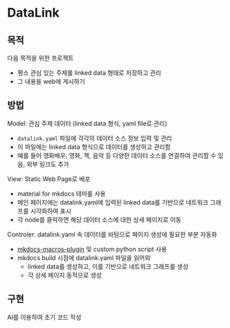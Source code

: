 # DataLink

## 목적

다음 목적을 위한 프로젝트
* 평소 관심 있는 주제를 linked data 형태로 저장하고 관리
* 그 내용을 web에 게시하기

## 방법

Model: 관심 주제 데이터 (linked data 형식, yaml file로 관리)
* `datalink.yaml` 파일에 각각의 데이터 소스 정보 입력 및 관리
* 이 파일에는 linked data 형식으로 데이터를 생성하고 관리함
* 예를 들어 영화배우, 영화, 책, 음악 등 다양한 데이터 소스를 연결하여 관리할 수 있음, 외부 링크도 추가 

View: Static Web Page로 배포
* material for mkdocs 테마를 사용
* 메인 페이지에는 datalink.yaml에 입력된 linked data를 기반으로 네트워크 그래프를 시각화하여 표시
* 각 node를 클릭하면 해당 데이터 소스에 대한 상세 페이지로 이동

Controler: datalink.yaml 속 데이터를 바탕으로 페이지 생성에 필요한 부분 자동화
* [mkdocs-macros-plugin](https://mkdocs-macros-plugin.readthedocs.io/en/latest/) 및 custom python script 사용
* mkdocs build 시점에 datalink.yaml 파일을 읽어와 
  * linked data를 생성하고, 이를 기반으로 네트워크 그래프를 생성
  * 각 상세 페이지 동적으로 생성

## 구현

AI를 이용하여 초기 코드 작성







